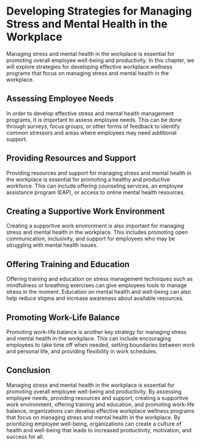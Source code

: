 Developing Strategies for Managing Stress and Mental Health in the Workplace
===========================================================================================================================================

Managing stress and mental health in the workplace is essential for promoting overall employee well-being and productivity. In this chapter, we will explore strategies for developing effective workplace wellness programs that focus on managing stress and mental health in the workplace.

Assessing Employee Needs
------------------------

In order to develop effective stress and mental health management programs, it is important to assess employee needs. This can be done through surveys, focus groups, or other forms of feedback to identify common stressors and areas where employees may need additional support.

Providing Resources and Support
-------------------------------

Providing resources and support for managing stress and mental health in the workplace is essential for promoting a healthy and productive workforce. This can include offering counseling services, an employee assistance program (EAP), or access to online mental health resources.

Creating a Supportive Work Environment
--------------------------------------

Creating a supportive work environment is also important for managing stress and mental health in the workplace. This includes promoting open communication, inclusivity, and support for employees who may be struggling with mental health issues.

Offering Training and Education
-------------------------------

Offering training and education on stress management techniques such as mindfulness or breathing exercises can give employees tools to manage stress in the moment. Education on mental health and well-being can also help reduce stigma and increase awareness about available resources.

Promoting Work-Life Balance
---------------------------

Promoting work-life balance is another key strategy for managing stress and mental health in the workplace. This can include encouraging employees to take time off when needed, setting boundaries between work and personal life, and providing flexibility in work schedules.

Conclusion
----------

Managing stress and mental health in the workplace is essential for promoting overall employee well-being and productivity. By assessing employee needs, providing resources and support, creating a supportive work environment, offering training and education, and promoting work-life balance, organizations can develop effective workplace wellness programs that focus on managing stress and mental health in the workplace. By prioritizing employee well-being, organizations can create a culture of health and well-being that leads to increased productivity, motivation, and success for all.
